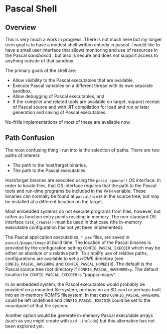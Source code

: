 Pascal Shell
============

Overview
--------

This is very much a work in progress.  There is not much here but my longer term goal is to have a modest shell written entirely in pascal.  I would like to have a small user interface that allows monitoring and use of resources in the Pascal *sandbox*cd , but also is secure and does not support access to anything outside of that sandbox.

The primary goals of the shell are:

- Allow visibility to the Pascal executables that are available,
- Execute Pascal variables on a different thread with its own separate sandbox,
- Allow debugging of Pascal executables, and
- If the compiler and related tools are available on target, support receipt of Pascal source and with JIT compilation for load and run or later generation and saving of Pascal executables.

No-frills implementations of most of these are available now.

Path Confusion
--------------

The most confusing thing I run into is the selection of paths.  There are two paths of interest:

- The path to the host/target binaries.
- The path to the Pascal executables

Host/target binaries are executed using the `posix_spawnp()` OS interface.  In order to locate files, that OS interface requires that the path to the Pascal tools and run-time programs be included in the `PATH` variable.  These binaries can normally be found at `pascal/bin16` in the source tree, but may be installed at a different location on the target.

Most embedded systems do not execute programs from files, however, but rather as function entry points residing in memory.  The non-standard OS interface `task_create()` must be used in that case (the in-memory executable configuration has not yet been implemented).

The Pascal application executables, `*.pex` files, are saved in `pascal/papps/image` at build time.  The location of the Pascal binaries is provided by the configuration setting `CONFIG_PASCAL_EXECDIR` which may be either an absolute or a relative path.  To simplify use of relative paths, configurations are available to set a *HOME* directory (see `CONFIG_PASCAL_HAVEHOME` and `CONFIG_PASCAL_HOMEDIR`).  The default is the Pascal source tree root directory if `CONFIG_PASCAL_HAVEHOME=y`.  The default location for `CONFIG_PASCAL_EXECDIR` is "papps/image/".

In an embedded system, the Pascal executables would probably be provided on a mounted file system, perhaps on an SD card or perhaps built into an in-memory ROMFS filesystem.  In that case `CONFIG_PASCAL_HAVEHOME` could be left undefined and `CONFIG_PASCAL_EXECDIR` could be set to the mountpoint of that file system.

Another option would be generate in-memory Pascal executable arrays (such as you might create with `xxd -include`) but this alternative has not been explored yet.
